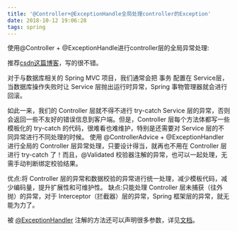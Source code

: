```yaml
---
title: '@Controller+@ExceptionHandle全局处理controller的Exception'
date: 2018-10-12 19:06:28
tags: spring
---
```


使用@Controller + @ExceptionHandle进行controller层的全局异常处理:

推荐[csdn这篇博客](https://blog.csdn.net/kinginblue/article/details/70186586)，写的很不错。

对于与数据库相关的 Spring MVC 项目，我们通常会把 事务 配置在 Service层，当数据库操作失败时让 Service 层抛出运行时异常，Spring 事物管理器就会进行回滚。

如此一来，我们的 Controller 层就不得不进行 try-catch Service 层的异常，否则会返回一些不友好的错误信息到客户端。但是，Controller 层每个方法体都写一些模板化的 try-catch 的代码，很难看也难维护，特别是还需要对 Service 层的不同异常进行不同处理的时候。
使用 @ControllerAdvice + @ExceptionHandler 进行全局的 Controller 层异常处理，只要设计得当，就再也不用在 Controller 层进行 try-catch 了！而且，@Validated 校验器注解的异常，也可以一起处理，无需手动判断绑定校验结果。

优点:将 Controller 层的异常和数据校验的异常进行统一处理，减少模板代码，减少编码量，提升扩展性和可维护性。
缺点:只能处理 Controller 层未捕获（往外抛）的异常，对于 Interceptor（拦截器）层的异常，Spring 框架层的异常，就无能为力了。

被 [@ExceptionHandler](http://docs.spring.io/spring/docs/current/javadoc-api/org/springframework/web/bind/annotation/ExceptionHandler.html) 注解的方法还可以声明很多参数，详见[文档](http://docs.spring.io/spring/docs/current/javadoc-api/org/springframework/web/bind/annotation/ExceptionHandler.html)。
